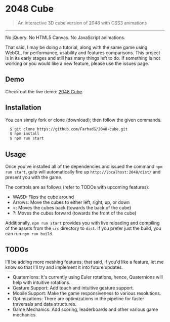 # 2048 Cube
> An interactive 3D cube version of 2048 with CSS3 animations

---

No jQuery. No HTML5 Canvas. No JavaScript animations.

That said, I may be doing a tutorial, along with the same game using WebGL, for performance, usability and features comparisons. This project is in its early stages and still has many things left to do. If something is not working or you would like a new feature, please use the issues page.

## Demo

Check out the live demo: <a href="http://farhadg.github.io/2048-cube/dist/" target="_blank">2048 Cube</a>.

## Installation

You can simply fork or clone (download); then follow the given commands.

```bash
  $ git clone https://github.com/FarhadG/2048-cube.git
  $ npm install
  $ npm run start
```

## Usage

Once you've installed all of the dependencies and issued the command `npm run start`, gulp will automatically fire up `http://localhost:2048/dist/` and present you with the game.

The controls are as follows (refer to TODOs with upcoming features):
- WASD: Flips the cube around
- Arrows: Move the cubes to either left, right, up, or down
- <: Moves the cubes back (towards the back of the cube)
- ?: Moves the cubes forward (towards the front of the cube)

Additionally, `npm run start` provides you with live reloading and compiling of the assets from the `src` directory to `dist`. If you prefer just the build, you can run `npm run build`.

## TODOs

I'll be adding more meshing features; that said, if you'd like a feature, let me know so that I'll try and implement it into future updates.

- Quaternions: It's currently using Euler rotations, hence, Quaternions will help with intuitive rotations.
- Gesture Support: Add touch and intuitive gesture support.
- Mobile Support: Make the game responsiveness to various resolutions.
- Optimizations: There are optimizations in the pipeline for faster traversals and data structures.
- Game Mechanics: Add scoring, leaderboards and other various game mechanics.
